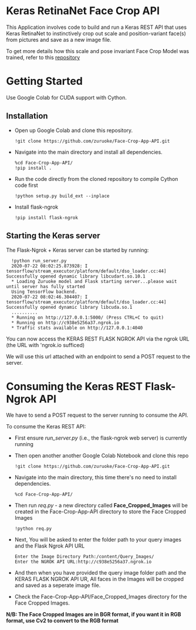 # Keras RetinaNet Face Crop API 

This Application involves code to build and run a Keras REST API that uses Keras RetinaNet to instinctively crop out scale and position-variant face(s) from pictures and save as a new image file.

To get more details how this scale and pose invariant Face Crop Model was trained, refer to this [repository](https://github.com/zuruoke/Face-Crop-App) 

# Getting Started

Use Google Colab for CUDA support with Cython.

## Installation

- Open up Google Colab and clone this repository.

      !git clone https://github.com/zuruoke/Face-Crop-App-API.git
      
- Navigate into the main directory and install all dependencies.

      %cd Face-Crop-App-API/
      !pip install .
      
- Run the code directly from the cloned repository to compile Cython code first

      !python setup.py build_ext --inplace
      
- Install flask-ngrok

      !pip install flask-ngrok
      
      
## Starting the Keras server

The Flask-Ngrok + Keras server can be started by running:
      
      !python run_server.py 
      2020-07-22 08:02:25.873928: I tensorflow/stream_executor/platform/default/dso_loader.cc:44] Successfully opened dynamic library libcudart.so.10.1
      * Loading Zuruoke model and Flask starting server...please wait until server has fully started
      Using TensorFlow backend.
      2020-07-22 08:02:46.304407: I tensorflow/stream_executor/platform/default/dso_loader.cc:44] Successfully opened dynamic library libcuda.so.1
      ..........
      * Running on http://127.0.0.1:5000/ (Press CTRL+C to quit)
      * Running on http://c938e5256a37.ngrok.io
      * Traffic stats available on http://127.0.0.1:4040
      
You can now access the KERAS REST FLASK NGROK API via the ngrok URL (the URL with 'ngrok.io sufficed) 

We will use this url attached with an endpoint to send a POST request to the server.

# Consuming the Keras REST Flask-Ngrok API

We have to send a POST request to the server running to consume the API.

To consume the Keras REST API:

- First ensure *run_server.py* (i.e., the flask-ngrok web server) is currently running

- Then open another another Google Colab Notebook and clone this repo
   
      !git clone https://github.com/zuruoke/Face-Crop-App-API.git
   
- Navigate into the main directory, this time there's no need to install dependencies.

      %cd Face-Crop-App-API/
      
      
- Then run *req.py* - a new directory called **Face_Cropped_Images** will be created in the Face-Crop-App-API directory to store the Face Cropped Images

      !python req.py
      
- Next, You will be asked to enter the folder path to your query images and the Flask Ngrok API URL 
      
      Enter the Image Directory Path:/content/Query_Images/
      Enter the NGROK API URL:http://c938e5256a37.ngrok.io
      

- And then when you have provided the query image folder path and the KERAS FLASK NGROK API UR, All faces in the Images will be cropped and saved as a seperate image file.

- Check the Face-Crop-App-API/Face_Cropped_Images directory for the Face Cropped Images.





   
 **N/B: The Face Cropped Images are in BGR format, if you want it in RGB format, use Cv2 to convert to the RGB format**

    
      


